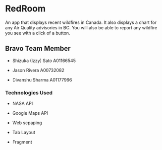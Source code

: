 # RedRoom

An app that displays recent wildfires in Canada. It also displays a chart for any Air Quality advisories in BC. You will also be able to report any wildfire you see with a click of a button.

## Bravo Team Member

* Shizuka (Izzy) Sato A01166545

* Jason Rivera A00732082

* Divanshu Sharma A01177966

### Technologies Used

* NASA API

* Google Maps API

* Web scpaping

* Tab Layout

* Fragment

